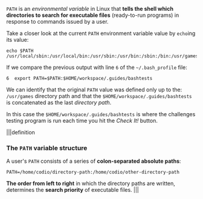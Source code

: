 `PATH` is an _environmental variable_ in Linux that __tells the shell which directories to search for executable files__ (ready-to-run programs) in response to commands issued by a user.

Take a closer look at the current `PATH` environment variable value by `echo`ing its value: 

```
echo $PATH
/usr/local/sbin:/usr/local/bin:/usr/sbin:/usr/bin:/sbin:/bin:/usr/games:/home/codio/workspace/.guides/bashtests
```

If we compare the previous output with line `6` of the `~/.bash_profile` file:

```
6  export PATH=$PATH:$HOME/workspace/.guides/bashtests
```

We can identify that the original `PATH` value was defined only up to the: `/usr/games` directory path and that the `$HOME/workspace/.guides/bashtests` is concatenated as the last _directory path_.

In this case the `$HOME/workspace/.guides/bashtests` is where the challenges testing program is run each time you hit the _Check It!_ button.

|||definition
### The `PATH` variable structure
A user's `PATH` consists of a series of __colon-separated absolute paths__:

```
PATH=/home/codio/directory-path:/home/codio/other-directory-path
```

__The order from left to right__ in which the directory paths are written, determines the __search priority__ of executable files.
|||